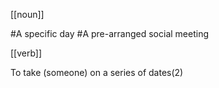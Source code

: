 [[noun]]

#A specific day
#A pre-arranged social meeting

[[verb]]

To take (someone) on a series of dates(2)